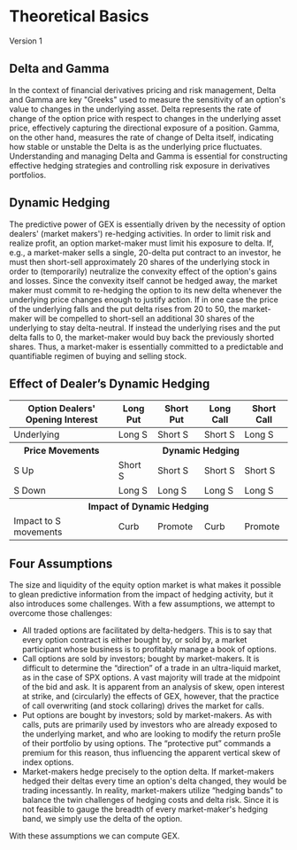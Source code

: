 # Theoretical Basics

Version 1

## Delta and Gamma

In the context of financial derivatives pricing and risk management, Delta and Gamma are key "Greeks" used to measure the sensitivity of an option's value to changes in the underlying asset. Delta represents the rate of change of the option price with respect to changes in the underlying asset price, effectively capturing the directional exposure of a position. Gamma, on the other hand, measures the rate of change of Delta itself, indicating how stable or unstable the Delta is as the underlying price fluctuates. Understanding and managing Delta and Gamma is essential for constructing effective hedging strategies and controlling risk exposure in derivatives portfolios.

## Dynamic Hedging

The predictive power of GEX is essentially driven by the necessity of option dealers' (market makers') re-hedging activities. In order to limit risk and realize profit, an option market-maker must limit his exposure to delta. If, e.g., a market-maker sells a single, 20-delta put contract to an investor, he must then short-sell approximately 20 shares of the underlying stock in order to (temporarily) neutralize the convexity effect of the option's gains and losses. Since the convexity itself cannot be hedged away, the market maker must commit to re-hedging the option to its new delta whenever the underlying price changes enough to justify action. If in one case the price of the underlying falls and the put delta rises from 20 to 50, the market-maker will be compelled to short-sell an additional 30 shares of the underlying to stay delta-neutral. If instead the underlying rises and the put delta falls to 0, the market-maker would buy back the previously shorted shares. Thus, a market-maker is essentially committed to a predictable and quantifiable regimen of buying and selling stock.

## Effect of Dealer’s Dynamic Hedging

<table>
  <thead>
    <tr>
      <th>Option Dealers' Opening Interest</th>
      <th>Long Put</th>
      <th>Short Put</th>
      <th>Long Call</th>
      <th>Short Call</th>
    </tr>
  </thead>
  <tbody>
    <tr>
      <td>Underlying</td>
      <td>Long S</td>
      <td>Short S</td>
      <td>Short S</td>
      <td>Long S</td>
    </tr>
    <tr>
      <th>Price Movements</th>
      <th colspan="4">Dynamic Hedging</th>
    </tr>
    <tr>
      <td>S Up</td>
      <td>Short S</td>
      <td>Short S</td>
      <td>Short S</td>
      <td>Short S</td>
    </tr>
    <tr>
      <td>S Down</td>
      <td>Long S</td>
      <td>Long S</td>
      <td>Long S</td>
      <td>Long S</td>
    </tr>
    <tr>
      <th colspan="5">Impact of Dynamic Hedging</th>
    </tr>
    <tr>
      <td>Impact to S movements</td>
      <td>Curb</td>
      <td>Promote</td>
      <td>Curb</td>
      <td>Promote</td>
    </tr>
  </tbody>
</table>

## Four Assumptions

The size and liquidity of the equity option market is what makes it possible to glean predictive information from the impact of hedging activity, but it also introduces some challenges. With a few assumptions, we attempt to overcome those challenges:

- All traded options are facilitated by delta-hedgers. This is to say that every option contract is either bought by, or sold by, a market participant whose business is to profitably manage a book of options.
- Call options are sold by investors; bought by market-makers. It is difficult to determine the “direction” of a trade in an ultra-liquid market, as in the case of SPX options. A vast majority will trade at the midpoint of the bid and ask. It is apparent from an analysis of skew, open interest at strike, and (circularly) the effects of GEX, however, that the practice of call overwriting (and stock collaring) drives the market for calls.
- Put options are bought by investors; sold by market-makers. As with calls, puts are primarily used by investors who are already exposed to the underlying market, and who are looking to modify the return pro5le of their portfolio by using options. The “protective put” commands a premium for this reason, thus influencing the apparent vertical skew of index options.
- Market-makers hedge precisely to the option delta. If market-makers hedged their deltas every time an option's delta changed, they would be trading incessantly. In reality, market-makers utilize “hedging bands” to balance the twin challenges of hedging costs and delta risk. Since it is not feasible to gauge the breadth of every market-maker's hedging band, we simply use the delta of the option.

With these assumptions we can compute GEX.
